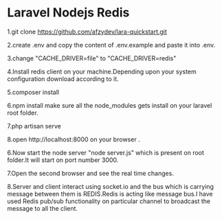 # Laravel Nodejs Redis

1.git clone https://github.com/afzydev/lara-quickstart.git

2.create .env and copy the content of .env.example and paste it into .env.

3.change "CACHE_DRIVER=file" to  "CACHE_DRIVER=redis"

4.Install redis client on your machine.Depending upon your system configuration download according to it.

5.composer install

6.npm install make sure all the node_modules gets install on your laravel root folder.

7.php artisan serve

8.open http://localhost:8000 on your browser .

6.Now start the node server "node server.js" which is present on root folder.It will start on port number 3000.

7.Open the second browser and see the real time changes.

8.Server and client interact using socket.io and the bus which is carrying message between them is REDIS.Redis is acting like message bus.I have used Redis pub/sub functionality on particular channel to broadcast the message to all the client.
